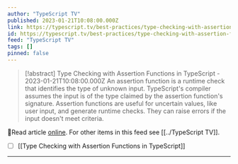 ```yaml
---
author: "TypeScript TV"
published: 2023-01-21T10:08:00.000Z
link: https://typescript.tv/best-practices/type-checking-with-assertion-functions-in-typescript/
id: https://typescript.tv/best-practices/type-checking-with-assertion-functions-in-typescript/
feed: "TypeScript TV"
tags: []
pinned: false
---
```

> [!abstract] Type Checking with Assertion Functions in TypeScript - 2023-01-21T10:08:00.000Z
> An assertion function is a runtime check that identifies the type of unknown input. TypeScript's compiler assumes the input is of the type claimed by the assertion function's signature. Assertion functions are useful for uncertain values, like user input, and generate runtime checks. They can raise errors if the input doesn't meet criteria.

🔗Read article [online](https://typescript.tv/best-practices/type-checking-with-assertion-functions-in-typescript/). For other items in this feed see [[../TypeScript TV]].

- [ ] [[Type Checking with Assertion Functions in TypeScript]]
- - -

